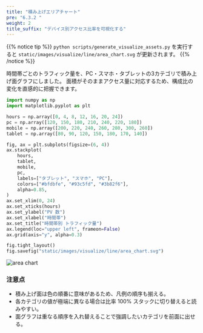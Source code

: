 ```yaml
---
title: "積み上げエリアチャート"
pre: "6.3.2 "
weight: 2
title_suffix: "デバイス別アクセス比率を可視化する"
---
```


{{% notice tip %}}
`python scripts/generate_visualize_assets.py` を実行すると
`static/images/visualize/line/area_chart.svg` が更新されます。
{{% /notice %}}

時間帯ごとのトラフィック量を、PC・スマホ・タブレットの3カテゴリで積み上げ面グラフにしました。
面積がそのままアクセス量に対応するため、構成比の変化を直感的に把握できます。

```python
import numpy as np
import matplotlib.pyplot as plt

hours = np.array([0, 4, 8, 12, 16, 20, 24])
pc = np.array([120, 150, 180, 210, 240, 220, 180])
mobile = np.array([200, 220, 240, 260, 280, 300, 260])
tablet = np.array([80, 90, 120, 150, 180, 170, 140])

fig, ax = plt.subplots(figsize=(6, 4))
ax.stackplot(
    hours,
    tablet,
    mobile,
    pc,
    labels=["タブレット", "スマホ", "PC"],
    colors=["#bfdbfe", "#93c5fd", "#3b82f6"],
    alpha=0.85,
)
ax.set_xlim(0, 24)
ax.set_xticks(hours)
ax.set_ylabel("PV 数")
ax.set_xlabel("時間帯")
ax.set_title("時間帯別 トラフィック量")
ax.legend(loc="upper left", frameon=False)
ax.grid(axis="y", alpha=0.3)

fig.tight_layout()
fig.savefig("static/images/visualize/line/area_chart.svg")
```

![area chart](/images/visualize/line/area_chart.svg)

### 注意点

- 積み上げ面は色の順番に意味があるため、凡例の順序も揃える。
- 各カテゴリの値が極端に異なる場合は比率 100% スタックに切り替えると読みやすい。
- 面グラフは重なる順序を入れ替えることで強調したいカテゴリを前面に出せる。
